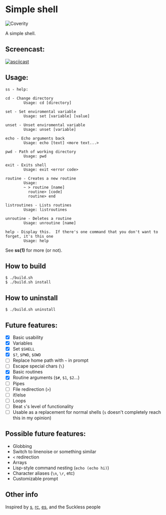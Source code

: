# Simple shell

![Coverity](https://scan.coverity.com/projects/17208/badge.svg)

A simple shell.

## Screencast:

[![asciicast](https://asciinema.org/a/BvThSoa4Q7jW8ymcYkqoZ7vSb.svg)](https://asciinema.org/a/BvThSoa4Q7jW8ymcYkqoZ7vSb)

## Usage:

```
ss - help:

cd - Change directory
		Usage: cd [directory]

set - Set enviromental variable
		Usage: set [variable] [value]

unset - Unset enviromental variable
		Usage: unset [variable]

echo - Echo arguments back
		Usage: echo [text] <more text...>

pwd - Path of working directory
		Usage: pwd

exit - Exits shell
		Usage: exit <error code>

routine - Creates a new routine
		Usage:
		~ > routine [name]
		  routine> [code]
		  routine> end

listroutines - Lists routines
		Usage: listroutines

unroutine - Deletes a routine
		Usage: unroutine [name]

help - Display this.  If there's one command that you don't want to forget, it's this one
		Usage: help
```

See **ss(1)** for more (or not).

## How to build

```
$ ./build.sh
$ ./build.sh install
```

## How to uninstall

```
$ ./build.sh uninstall
```

## Future features:

- [x] Basic usability
- [x] Variables
- [x] Set `$SHELL`
- [x] `$?`, `$PWD`, `$OWD`
- [ ] Replace home path with `~` in prompt
- [ ] Escape special chars (`\`)
- [x] Basic routines
- [x] Routine arguments (`$#`, `$1`, `$2`...)
- [ ] Pipes
- [ ] File redirection (`>`)
- [ ] if/else
- [ ] Loops
- [ ] Beat `s`'s level of functionality
- [ ] Usable as a replacement for normal shells (`s` doesn't completely reach this in my opinion)

## Possible future features:
- Globbing
- Switch to linenoise or something similar
- `<` redirection
- Arrays
- Lisp-style command nesting (`echo (echo hi)`)
- Character aliases (`\n`, `\r`, etc)
- Customizable prompt

## Other info

Inspired by [s](https://github.com/rain-1/s), [rc](http://doc.cat-v.org/plan_9/4th_edition/papers/rc), [es](https://github.com/wryun/es-shell), and the Suckless people